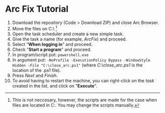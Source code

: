 # Arc Fix Tutorial

1. Download the repository (Code > Download ZIP) and close Arc Browser.
2. Move the files on C:\ [^1]
3. Open the task scheduler and create a new simple task.
4. Give the task a name (for example, *ArcFix*) and proceed.
5. Select "**When logging in**" and proceed.
6. Check "**Start a program**" and proceed.
7. In program/script put: `powershell.exe`
8. In argument put: `-NoProfile -ExecutionPolicy Bypass -WindowStyle Hidden -File "C:\close_arc.ps1"` (where *C:\close_arc.ps1* is the location of the .ps1 file).
9. Press *Next* and *Finish*.
10. To avoid having to restart the machine, you can right-click on the *task* created in the list, and click on "**Execute**".

[^1]: This is not neccesary, however, the scripts are made for the case when files are located in C:\. You may change the scripts manually.
